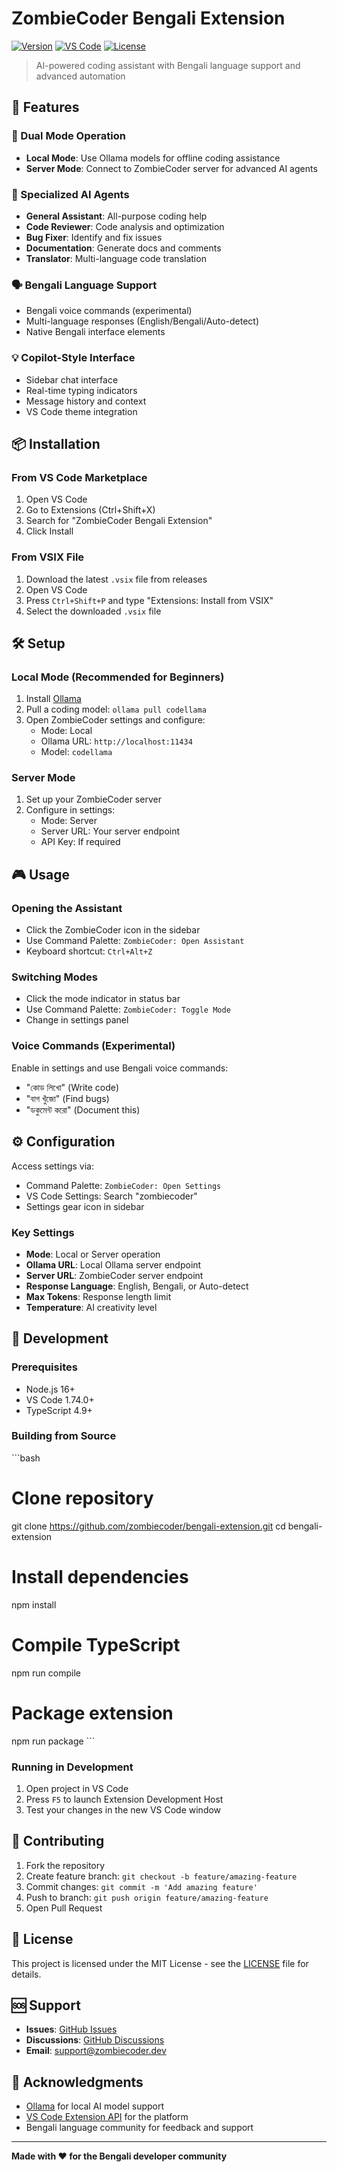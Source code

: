 # ZombieCoder Bengali Extension

[![Version](https://img.shields.io/badge/version-1.0.0-blue.svg)](https://marketplace.visualstudio.com/items?itemName=zombiecoder.zombiecoder-bengali-extension)
[![VS Code](https://img.shields.io/badge/VS%20Code-1.74.0+-blue.svg)](https://code.visualstudio.com/)
[![License](https://img.shields.io/badge/license-MIT-green.svg)](LICENSE)

> AI-powered coding assistant with Bengali language support and advanced automation

## 🚀 Features

### 🤖 Dual Mode Operation
- **Local Mode**: Use Ollama models for offline coding assistance
- **Server Mode**: Connect to ZombieCoder server for advanced AI agents

### 🎯 Specialized AI Agents
- **General Assistant**: All-purpose coding help
- **Code Reviewer**: Code analysis and optimization
- **Bug Fixer**: Identify and fix issues
- **Documentation**: Generate docs and comments
- **Translator**: Multi-language code translation

### 🗣️ Bengali Language Support
- Bengali voice commands (experimental)
- Multi-language responses (English/Bengali/Auto-detect)
- Native Bengali interface elements

### 💡 Copilot-Style Interface
- Sidebar chat interface
- Real-time typing indicators
- Message history and context
- VS Code theme integration

## 📦 Installation

### From VS Code Marketplace
1. Open VS Code
2. Go to Extensions (Ctrl+Shift+X)
3. Search for "ZombieCoder Bengali Extension"
4. Click Install

### From VSIX File
1. Download the latest `.vsix` file from releases
2. Open VS Code
3. Press `Ctrl+Shift+P` and type "Extensions: Install from VSIX"
4. Select the downloaded `.vsix` file

## 🛠️ Setup

### Local Mode (Recommended for Beginners)
1. Install [Ollama](https://ollama.ai/)
2. Pull a coding model: `ollama pull codellama`
3. Open ZombieCoder settings and configure:
   - Mode: Local
   - Ollama URL: `http://localhost:11434`
   - Model: `codellama`

### Server Mode
1. Set up your ZombieCoder server
2. Configure in settings:
   - Mode: Server
   - Server URL: Your server endpoint
   - API Key: If required

## 🎮 Usage

### Opening the Assistant
- Click the ZombieCoder icon in the sidebar
- Use Command Palette: `ZombieCoder: Open Assistant`
- Keyboard shortcut: `Ctrl+Alt+Z`

### Switching Modes
- Click the mode indicator in status bar
- Use Command Palette: `ZombieCoder: Toggle Mode`
- Change in settings panel

### Voice Commands (Experimental)
Enable in settings and use Bengali voice commands:
- "কোড লিখো" (Write code)
- "বাগ খুঁজো" (Find bugs)
- "ডকুমেন্ট করো" (Document this)

## ⚙️ Configuration

Access settings via:
- Command Palette: `ZombieCoder: Open Settings`
- VS Code Settings: Search "zombiecoder"
- Settings gear icon in sidebar

### Key Settings
- **Mode**: Local or Server operation
- **Ollama URL**: Local Ollama server endpoint
- **Server URL**: ZombieCoder server endpoint
- **Response Language**: English, Bengali, or Auto-detect
- **Max Tokens**: Response length limit
- **Temperature**: AI creativity level

## 🔧 Development

### Prerequisites
- Node.js 16+
- VS Code 1.74.0+
- TypeScript 4.9+

### Building from Source
\`\`\`bash
# Clone repository
git clone https://github.com/zombiecoder/bengali-extension.git
cd bengali-extension

# Install dependencies
npm install

# Compile TypeScript
npm run compile

# Package extension
npm run package
\`\`\`

### Running in Development
1. Open project in VS Code
2. Press `F5` to launch Extension Development Host
3. Test your changes in the new VS Code window

## 🤝 Contributing

1. Fork the repository
2. Create feature branch: `git checkout -b feature/amazing-feature`
3. Commit changes: `git commit -m 'Add amazing feature'`
4. Push to branch: `git push origin feature/amazing-feature`
5. Open Pull Request

## 📝 License

This project is licensed under the MIT License - see the [LICENSE](LICENSE) file for details.

## 🆘 Support

- **Issues**: [GitHub Issues](https://github.com/zombiecoder/bengali-extension/issues)
- **Discussions**: [GitHub Discussions](https://github.com/zombiecoder/bengali-extension/discussions)
- **Email**: support@zombiecoder.dev

## 🙏 Acknowledgments

- [Ollama](https://ollama.ai/) for local AI model support
- [VS Code Extension API](https://code.visualstudio.com/api) for the platform
- Bengali language community for feedback and support

---

**Made with ❤️ for the Bengali developer community**
